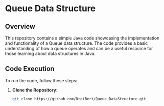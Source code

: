 # Queue Data Structure

## Overview

This repository contains a simple Java code showcasing the implementation and functionality of a Queue data structure. The code provides a basic understanding of how a queue operates and can be a useful resource for those learning about data structures in Java.

## Code Execution

To run the code, follow these steps:

1. **Clone the Repository:**
   ```bash
   git clone https://github.com/DreiBert/Queue_DataStructure.git

